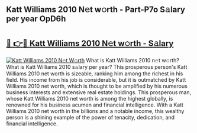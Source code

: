 ## Katt Williams 2010 N𝚎t w𝚘rth - Part-P7o S𝚊lary per year OpD6h

# <h2><a href="http://gc1xeov.nevu.top/?p=Katt+Williams+2010">🔗 👉🔴 Katt Williams 2010 N𝚎t w𝚘rth - S𝚊lary</a></h2>

[![Katt Williams 2010 N𝚎t W𝚘rth](https://i.imgur.com/Oavwk0R.jpeg)](http://gc1xeov.nevu.top/?p=Katt+Williams+2010)
What is Katt Williams 2010 n𝚎t w𝚘rth? What is Katt Williams 2010 s𝚊lary per year?
This prosperous person's Katt Williams 2010 net worth is sizeable, ranking him among the richest in his field. His income from his job is considerable, but it is outmatched by Katt Williams 2010 net worth, which is thought to be amplified by his numerous business interests and extensive real estate holdings. This prosperous man, whose Katt Williams 2010 net worth is among the highest globally, is renowned for his business acumen and financial intelligence. With a Katt Williams 2010 net worth in the billions and a notable income, this wealthy person is a shining example of the power of tenacity, dedication, and financial intelligence.
